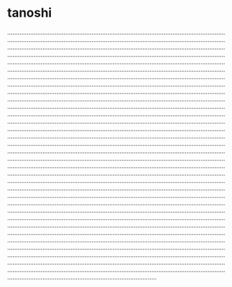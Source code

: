 # tanoshi
.................................................................................................................................................................................................................................................................................................................................................................................................................................................................................................................................................................................................................................................................................................................................................................................................................................................................................................................................................................................................................................................................................................................................................................................................................................................................................................................................................................................................................................................................................................................................................................................................................................................................................................................................................................................................................................................................................................................................................................................................................................................................................................................................................................................................................................................................................................................................................................................................................................................................................................................................................................................................................................................................................................................................................................................................................................................................................................................................................................................................................................................................................................................................................................................................................................................................................................................................................................................................................................................................................................................................................................................................................................................................................................................................................................................................................................................................................................................................................................................................................................................................................................................................................................................................................................................................................................................................................